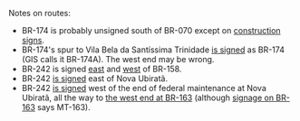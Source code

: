 Notes on routes:
* BR-174 is probably unsigned south of BR-070 except on [construction signs](https://www.google.com/maps/@-16.1554767,-57.6176691,3a,15y,175.52h,92.57t/data=!3m6!1e1!3m4!1sc2hMQdkAAPdvnx4xH4QrHg!2e0!7i16384!8i8192?entry=ttu).
* BR-174's spur to Vila Bela da Santíssima Trinidade [is signed](https://www.google.com/maps/@-15.2152641,-59.3541814,3a,38.8y,185.14h,83.13t/data=!3m6!1e1!3m4!1sEs9I4IXSHwdje9IaUADagA!2e0!7i16384!8i8192?entry=ttu) as BR-174 (GIS calls it BR-174A). The west end may be wrong.
* BR-242 is signed [east](https://www.google.com/maps/@-11.6261944,-50.706865,3a,47.6y,273.51h,111.52t/data=!3m6!1e1!3m4!1sWcFjn5qJqe8xfa2U8uo3zA!2e0!7i16384!8i8192?entry=ttu) and [west](https://www.google.com/maps/@-12.6014492,-52.1845971,3a,26.8y,272.92h,87.49t/data=!3m6!1e1!3m4!1s4B4LZsVkZzMm8hZQMtWM7g!2e0!7i16384!8i8192?entry=ttu) of BR-158.
* BR-242 [is signed](https://www.google.com/maps/@-13.1857465,-55.0885521,3a,15.4y,143.68h,85.08t/data=!3m6!1e1!3m4!1sFxvifExbTX569YiHd3WqRg!2e0!7i16384!8i8192?entry=ttu) east of Nova Ubiratã.
* BR-242 [is signed](https://www.google.com/maps/@-13.0412267,-55.2490176,3a,24.5y,310.57h,87.55t/data=!3m6!1e1!3m4!1s7KEKKatpcQvAuMjUdeuovg!2e0!7i16384!8i8192?entry=ttu) west of the end of federal maintenance at Nova Ubiratã, all the way to [the west end at BR-163](https://www.google.com/maps/@-12.5660543,-55.7216066,3a,31.5y,147.93h,88.46t/data=!3m6!1e1!3m4!1sPttk8idZ1EeMMlTmfQSwEA!2e0!7i16384!8i8192?entry=ttu) (although [signage on BR-163](https://www.google.com/maps/@-12.5655464,-55.7225198,3a,39.4y,71.74h,81.48t/data=!3m6!1e1!3m4!1s0CGxPDZeh2a5OE_iii929w!2e0!7i16384!8i8192?entry=ttu) says MT-163).
